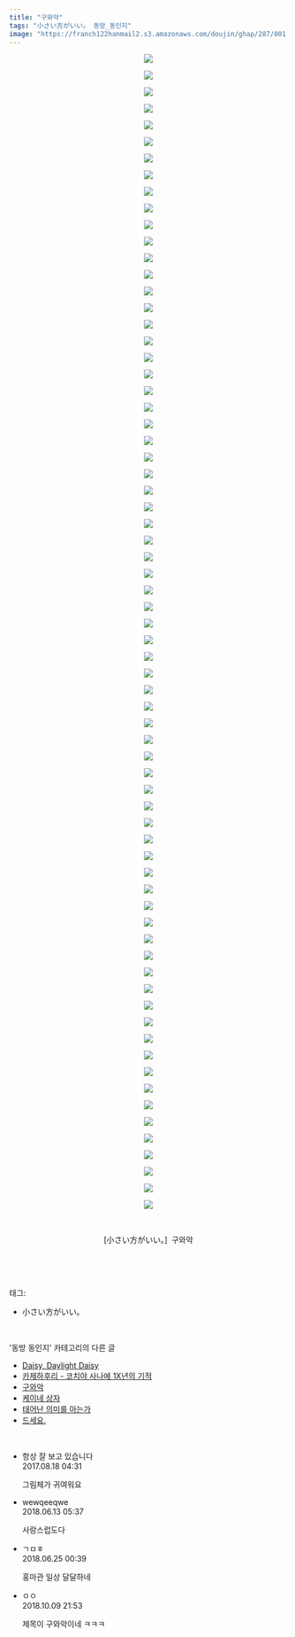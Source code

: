 ```yaml
---
title: "구와악"
tags: "小さい方がいい。 동방_동인지"
image: "https://franch122hanmail2.s3.amazonaws.com/doujin/ghap/287/001.jpg"
---
```

<div class="article">
<p style="text-align: center; clear: none; float: none;"><img src="{{ site.imgserver6 }}/ghap/287/001.jpg"/></p>
<p style="text-align: center; clear: none; float: none;"><img src="{{ site.imgserver6 }}/ghap/287/002.jpg"/></p>
<p style="text-align: center; clear: none; float: none;"><img src="{{ site.imgserver6 }}/ghap/287/003.jpg"/></p>
<p style="text-align: center; clear: none; float: none;"><img src="{{ site.imgserver6 }}/ghap/287/004.jpg"/></p>
<p style="text-align: center; clear: none; float: none;"><img src="{{ site.imgserver6 }}/ghap/287/005.jpg"/></p>
<p style="text-align: center; clear: none; float: none;"><img src="{{ site.imgserver6 }}/ghap/287/006.jpg"/></p>
<p style="text-align: center; clear: none; float: none;"><img src="{{ site.imgserver6 }}/ghap/287/007.jpg"/></p>
<p style="text-align: center; clear: none; float: none;"><img src="{{ site.imgserver6 }}/ghap/287/008.jpg"/></p>
<p style="text-align: center; clear: none; float: none;"><img src="{{ site.imgserver6 }}/ghap/287/009.jpg"/></p>
<p style="text-align: center; clear: none; float: none;"><img src="{{ site.imgserver6 }}/ghap/287/010.jpg"/></p>
<p style="text-align: center; clear: none; float: none;"><img src="{{ site.imgserver6 }}/ghap/287/011.jpg"/></p>
<p style="text-align: center; clear: none; float: none;"><img src="{{ site.imgserver6 }}/ghap/287/012.jpg"/></p>
<p style="text-align: center; clear: none; float: none;"><img src="{{ site.imgserver6 }}/ghap/287/013.jpg"/></p>
<p style="text-align: center; clear: none; float: none;"><img src="{{ site.imgserver6 }}/ghap/287/014.jpg"/></p>
<p style="text-align: center; clear: none; float: none;"><img src="{{ site.imgserver6 }}/ghap/287/015.jpg"/></p>
<p style="text-align: center; clear: none; float: none;"><img src="{{ site.imgserver6 }}/ghap/287/016.jpg"/></p>
<p style="text-align: center; clear: none; float: none;"><img src="{{ site.imgserver6 }}/ghap/287/017.jpg"/></p>
<p style="text-align: center; clear: none; float: none;"><img src="{{ site.imgserver6 }}/ghap/287/018.jpg"/></p>
<p style="text-align: center; clear: none; float: none;"><img src="{{ site.imgserver6 }}/ghap/287/019.jpg"/></p>
<p style="text-align: center; clear: none; float: none;"><img src="{{ site.imgserver6 }}/ghap/287/020.jpg"/></p>
<p style="text-align: center; clear: none; float: none;"><img src="{{ site.imgserver6 }}/ghap/287/021.jpg"/></p>
<p style="text-align: center; clear: none; float: none;"><img src="{{ site.imgserver6 }}/ghap/287/022.jpg"/></p>
<p style="text-align: center; clear: none; float: none;"><img src="{{ site.imgserver6 }}/ghap/287/023.jpg"/></p>
<p style="text-align: center; clear: none; float: none;"><img src="{{ site.imgserver6 }}/ghap/287/024.jpg"/></p>
<p style="text-align: center; clear: none; float: none;"><img src="{{ site.imgserver6 }}/ghap/287/025.jpg"/></p>
<p style="text-align: center; clear: none; float: none;"><img src="{{ site.imgserver6 }}/ghap/287/026.jpg"/></p>
<p style="text-align: center; clear: none; float: none;"><img src="{{ site.imgserver6 }}/ghap/287/027.jpg"/></p>
<p style="text-align: center; clear: none; float: none;"><img src="{{ site.imgserver6 }}/ghap/287/028.jpg"/></p>
<p style="text-align: center; clear: none; float: none;"><img src="{{ site.imgserver6 }}/ghap/287/029.jpg"/></p>
<p style="text-align: center; clear: none; float: none;"><img src="{{ site.imgserver6 }}/ghap/287/030.jpg"/></p>
<p style="text-align: center; clear: none; float: none;"><img src="{{ site.imgserver6 }}/ghap/287/031.jpg"/></p>
<p style="text-align: center; clear: none; float: none;"><img src="{{ site.imgserver6 }}/ghap/287/032.jpg"/></p>
<p style="text-align: center; clear: none; float: none;"><img src="{{ site.imgserver6 }}/ghap/287/033.jpg"/></p>
<p style="text-align: center; clear: none; float: none;"><img src="{{ site.imgserver6 }}/ghap/287/034.jpg"/></p>
<p style="text-align: center; clear: none; float: none;"><img src="{{ site.imgserver6 }}/ghap/287/035.jpg"/></p>
<p style="text-align: center; clear: none; float: none;"><img src="{{ site.imgserver6 }}/ghap/287/036.jpg"/></p>
<p style="text-align: center; clear: none; float: none;"><img src="{{ site.imgserver6 }}/ghap/287/037.jpg"/></p>
<p style="text-align: center; clear: none; float: none;"><img src="{{ site.imgserver6 }}/ghap/287/038.jpg"/></p>
<p style="text-align: center; clear: none; float: none;"><img src="{{ site.imgserver6 }}/ghap/287/039.jpg"/></p>
<p style="text-align: center; clear: none; float: none;"><img src="{{ site.imgserver6 }}/ghap/287/040.jpg"/></p>
<p style="text-align: center; clear: none; float: none;"><img src="{{ site.imgserver6 }}/ghap/287/041.jpg"/></p>
<p style="text-align: center; clear: none; float: none;"><img src="{{ site.imgserver6 }}/ghap/287/042.jpg"/></p>
<p style="text-align: center; clear: none; float: none;"><img src="{{ site.imgserver6 }}/ghap/287/043.jpg"/></p>
<p style="text-align: center; clear: none; float: none;"><img src="{{ site.imgserver6 }}/ghap/287/044.jpg"/></p>
<p style="text-align: center; clear: none; float: none;"><img src="{{ site.imgserver6 }}/ghap/287/045.jpg"/></p>
<p style="text-align: center; clear: none; float: none;"><img src="{{ site.imgserver6 }}/ghap/287/046.jpg"/></p>
<p style="text-align: center; clear: none; float: none;"><img src="{{ site.imgserver6 }}/ghap/287/047.jpg"/></p>
<p style="text-align: center; clear: none; float: none;"><img src="{{ site.imgserver6 }}/ghap/287/048.jpg"/></p>
<p style="text-align: center; clear: none; float: none;"><img src="{{ site.imgserver6 }}/ghap/287/049.jpg"/></p>
<p style="text-align: center; clear: none; float: none;"><img src="{{ site.imgserver6 }}/ghap/287/050.jpg"/></p>
<p style="text-align: center; clear: none; float: none;"><img src="{{ site.imgserver6 }}/ghap/287/051.jpg"/></p>
<p style="text-align: center; clear: none; float: none;"><img src="{{ site.imgserver6 }}/ghap/287/052.jpg"/></p>
<p style="text-align: center; clear: none; float: none;"><img src="{{ site.imgserver6 }}/ghap/287/053.jpg"/></p>
<p style="text-align: center; clear: none; float: none;"><img src="{{ site.imgserver6 }}/ghap/287/054.jpg"/></p>
<p style="text-align: center; clear: none; float: none;"><img src="{{ site.imgserver6 }}/ghap/287/055.jpg"/></p>
<p style="text-align: center; clear: none; float: none;"><img src="{{ site.imgserver6 }}/ghap/287/056.jpg"/></p>
<p style="text-align: center; clear: none; float: none;"><img src="{{ site.imgserver6 }}/ghap/287/057.jpg"/></p>
<p style="text-align: center; clear: none; float: none;"><img src="{{ site.imgserver6 }}/ghap/287/058.jpg"/></p>
<p style="text-align: center; clear: none; float: none;"><img src="{{ site.imgserver6 }}/ghap/287/059.jpg"/></p>
<p style="text-align: center; clear: none; float: none;"><img src="{{ site.imgserver6 }}/ghap/287/060.jpg"/></p>
<p style="text-align: center; clear: none; float: none;"><img src="{{ site.imgserver6 }}/ghap/287/061.jpg"/></p>
<p style="text-align: center; clear: none; float: none;"><img src="{{ site.imgserver6 }}/ghap/287/062.jpg"/></p>
<p style="text-align: center; clear: none; float: none;"><img src="{{ site.imgserver6 }}/ghap/287/063.jpg"/></p>
<p style="text-align: center; clear: none; float: none;"><img src="{{ site.imgserver6 }}/ghap/287/064.jpg"/></p>
<p style="text-align: center; clear: none; float: none;"><img src="{{ site.imgserver6 }}/ghap/287/065.jpg"/></p>
<p style="text-align: center; clear: none; float: none;"><img src="{{ site.imgserver6 }}/ghap/287/066.jpg"/></p>
<p style="text-align: center; clear: none; float: none;"><img src="{{ site.imgserver6 }}/ghap/287/067.jpg"/></p>
<p style="text-align: center; clear: none; float: none;"><img src="{{ site.imgserver6 }}/ghap/287/068.jpg"/></p>
<p style="text-align: center; clear: none; float: none;"><img src="{{ site.imgserver6 }}/ghap/287/069.jpg"/></p>
<p style="text-align: center; clear: none; float: none;"><img src="{{ site.imgserver6 }}/ghap/287/070.jpg"/></p>
<p style="text-align: center; clear: none; float: none;"><br/></p>
<p style="text-align: center; clear: none; float: none;">[小さい方がいい。]  구와악</p>
<p><br/></p>
</div><br/>
<div class="tagTrail">
<p>태그: </p>
<ul>
<li>小さい方がいい。</li>
</ul>
</div><br/>
<div class="another">
<p>'동방 동인지' 카테고리의 다른 글</p>
<ul>
<li><a href="/ghap_289">Daisy, Daylight Daisy</a></li>
<li><a href="/ghap_288">카제하후리 - 코치야 사나에 1X년의 기적</a></li>
<li><a href="/ghap_287">구와악</a></li>
<li><a href="/ghap_286">케이네 상자</a></li>
<li><a href="/ghap_285">태어난 의미를 아는가</a></li>
<li><a href="/ghap_283">드세요.</a></li>
</ul>
</div><br/>
<div class="cb_module cb_fluid">
<div class="cb_wrt cb_profile">
<div class="comment">
<ul>
<li class="cb_thumb_off" id="comment15062518">
<div class="cb_comment_area">
<div class="cb_info_area">
<div class="cb_section">
<span class="cb_nick_name">항상 잘 보고 있습니다</span>
</div>
<div class="cb_section">
<span class="cb_date">2017.08.18 04:31 </span>
</div>
</div>
<div class="cb_dsc_comment">
<p class="cb_dsc">
											그림체가 귀여워요
										</p>
</div>
</div></li>
<li class="cb_thumb_off" id="comment15269946">
<div class="cb_comment_area">
<div class="cb_info_area">
<div class="cb_section">
<span class="cb_nick_name">wewqeeqwe</span>
</div>
<div class="cb_section">
<span class="cb_date">2018.06.13 05:37 </span>
</div>
</div>
<div class="cb_dsc_comment">
<p class="cb_dsc">
											사랑스럽도다<br/>
</p>
</div>
</div></li>
<li class="cb_thumb_off" id="comment15276386">
<div class="cb_comment_area">
<div class="cb_info_area">
<div class="cb_section">
<span class="cb_nick_name">ㄱㅁㅎ</span>
</div>
<div class="cb_section">
<span class="cb_date">2018.06.25 00:39 </span>
</div>
</div>
<div class="cb_dsc_comment">
<p class="cb_dsc">
											홍마관 일상 달달하네
										</p>
</div>
</div></li>
<li class="cb_thumb_off" id="comment15350228">
<div class="cb_comment_area">
<div class="cb_info_area">
<div class="cb_section">
<span class="cb_nick_name">ㅇㅇ</span>
</div>
<div class="cb_section">
<span class="cb_date">2018.10.09 21:53 </span>
</div>
</div>
<div class="cb_dsc_comment">
<p class="cb_dsc">
											제목이 구와악이네 ㅋㅋㅋ
										</p>
</div>
</div></li>
</ul>
</div>
</div><!-- commentList close -->
</div><br/>
